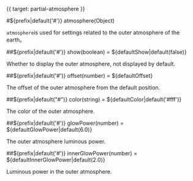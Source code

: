 {{ target: partial-atmosphere }}

#${prefix|default('#')} atmosphere(Object)

`atmosphere`is used for settings related to the outer atmosphere of the earth。


##${prefix|default('#')} show(boolean) = ${defaultShow|default(false)}

Whether to display the outer atmosphere, not displayed by default.


##${prefix|default('#')} offset(number) = ${defaultOffset}

The offset of the outer atmosphere from the default position.


##${prefix|default("#")} color(string) = ${defaultColor|default('#fff')}

The color of the outer atmosphere.

##${prefix|default('#')} glowPower(number) = ${defaultGlowPower|default(6.0)}

The outer atmosphere luminous power.

##${prefix|default('#')} innerGlowPower(number) = ${defaultInnerGlowPower|default(2.0)}

Luminous power in the outer atmosphere.